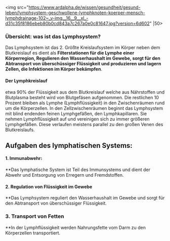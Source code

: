 
<img src="https://www.ardalpha.de/wissen/gesundheit/gesund-leben/lymphsystem-geschwollene-lymphknoten-koerper-mensch-lymphdrainage-102~_v-img__16__9__xl_-d31c35f8186ebeb80b0cd843a7c267a0e0c81647.jpg?version=6d602" |50>
### Übersicht: was ist das Lymphsystem?
Das Lymphsystem ist das 2. Größte Kreislaufsystem im Körper neben dem Blutkreislauf es dient als **Filterstationen für die Lymphe einer Körperregion, Regulieren den Wasserhaushalt im Gewebe, sorgt für den Abtransport von überschüssiger Flüssigkeit und produzieren und lagern Zellen, die Infektionen im Körper bekämpfen**.
#### Der Lymphkreislauf
etwa 90% der Flüssigkeit aus dem Blutkreislauf welche aus Nährstoffen und Blutplasma besteht wird von Blutgefäsen aufgenommen. Die restlichen 10 Prozent bleiben als Lymphe (Lymphflüssigkeit) in den Zwischenräumen rund um die Körperzellen. In den Zellzwischenräumen beginnt das Lymphsystem mit blind endenden feinen Lymphgefäßen, den Lymphkapillaren. Sie nehmen Lymphflüssigkeit auf und vereinigen sich zu immer größeren Lymphgefäßen. Diese verlaufen meistens parallel zu den großen Venen des Blutkreislaufs.

## Aufgaben des lymphatischen Systems:

#### 1. Immunabwehr:
**Das lymphatische System ist Teil des Immunsystems und dient der Abwehr und Entsorgung von Erregern und Fremdstoffen.

#### 2. Regulation von Flüssigkeit im Gewebe
**Das Lymphsystem reguliert den Wasserhaushalt im Gewebe und sorgt für den Abtransport von überschüssiger Flüssigkeit.

### 3. Transport von Fetten  
**In der Lymphflüssigkeit werden Nahrungsfette vom Darm zu den Körperzellen transportiert.
